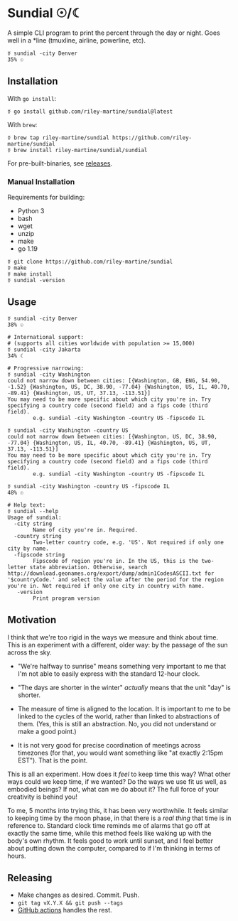 # Sundial ☉/☾

A simple CLI program to print the percent through the day or night.
Goes well in a \*line (tmuxline, airline, powerline, etc).

```shell
☿ sundial -city Denver
35% ☉
```

## Installation

With `go install`:

```shell
☿ go install github.com/riley-martine/sundial@latest
```

With `brew`:

```shell
☿ brew tap riley-martine/sundial https://github.com/riley-martine/sundial
☿ brew install riley-martine/sundial/sundial
```

For pre-built-binaries, see [releases](https://github.com/riley-martine/sundial/releases).

### Manual Installation

Requirements for building:

- Python 3
- bash
- wget
- unzip
- make
- go 1.19

```shell
☿ git clone https://github.com/riley-martine/sundial
☿ make
☿ make install
☿ sundial -version
```

## Usage

```shell
☿ sundial -city Denver
38% ☉

# International support:
# (supports all cities worldwide with population >= 15,000)
☿ sundial -city Jakarta
34% ☾

# Progressive narrowing:
☿ sundial -city Washington
could not narrow down between cities: [{Washington, GB, ENG, 54.90, -1.52} {Washington, US, DC, 38.90, -77.04} {Washington, US, IL, 40.70, -89.41} {Washington, US, UT, 37.13, -113.51}]
You may need to be more specific about which city you're in. Try specifying a country code (second field) and a fips code (third field).
        e.g. sundial -city Washington -country US -fipscode IL

☿ sundial -city Washington -country US
could not narrow down between cities: [{Washington, US, DC, 38.90, -77.04} {Washington, US, IL, 40.70, -89.41} {Washington, US, UT, 37.13, -113.51}]
You may need to be more specific about which city you're in. Try specifying a country code (second field) and a fips code (third field).
        e.g. sundial -city Washington -country US -fipscode IL

☿ sundial -city Washington -country US -fipscode IL
48% ☉

# Help text:
☿ sundial --help
Usage of sundial:
  -city string
        Name of city you're in. Required.
  -country string
        Two-letter country code, e.g. 'US'. Not required if only one city by name.
  -fipscode string
        Fipscode of region you're in. In the US, this is the two-letter state abbreviation. Otherwise, search http://download.geonames.org/export/dump/admin1CodesASCII.txt for '$countryCode.' and select the value after the period for the region you're in. Not required if only one city in country with name.
   -version
        Print program version
```

## Motivation

I think that we're too rigid in the ways we measure and think about time. This
is an experiment with a different, older way: by the passage of the sun across
the sky.

- "We're halfway to sunrise" means something very important to me that I'm not
  able to easily express with the standard 12-hour clock.

- "The days are shorter in the winter" _actually_ means that the unit "day" is
  shorter.

- The measure of time is aligned to the location. It is important to me to be
  linked to the cycles of the world, rather than linked to abstractions of them.
  (Yes, this is still an abstraction. No, you did not understand or make a good
  point.)

- It is not very good for precise coordination of meetings across timezones (for
  that, you would want something like "at exactly 2:15pm EST"). That is the
  point.

This is all an experiment. How does it _feel_ to keep time this way? What other
ways could we keep time, if we wanted? Do the ways we use fit us well, as
embodied beings? If not, what can we do about it? The full force of your
creativity is behind you!

To me, 5 months into trying this, it has been very worthwhile. It feels similar
to keeping time by the moon phase, in that there is a _real thing_ that time is
in reference to. Standard clock time reminds me of alarms that go off at exactly
the same time, while this method feels like waking up with the body's own
rhythm. It feels good to work until sunset, and I feel better about putting down
the computer, compared to if I'm thinking in terms of hours.

## Releasing

- Make changes as desired. Commit. Push.
- `git tag vX.Y.X && git push --tags`
- [GitHub actions](https://github.com/riley-martine/sundial/actions) handles the
  rest.

<!-- ### Manual releasing -->
<!-- - Install `goreleaser` ([install docs](https://goreleaser.com/install/)). -->
<!-- - `git tag vX.Y.X && git push --tags` -->
<!-- - Set `GITHUB_TOKEN` to a token with `write:packages` -->
<!-- - Run `make release`. -->
